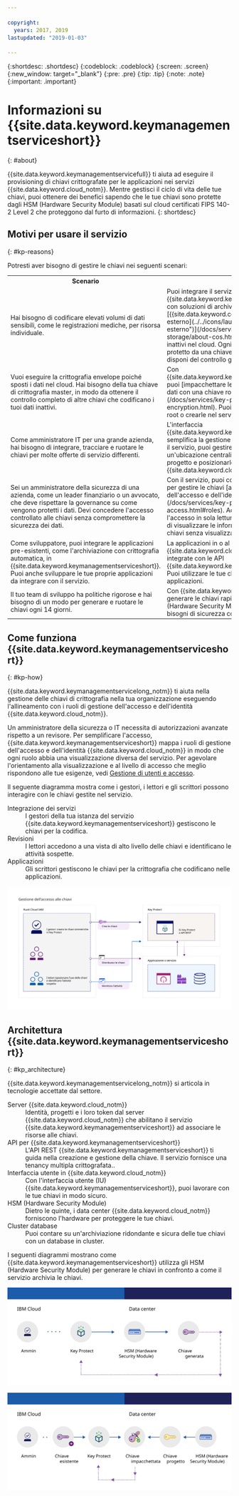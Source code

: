 ```yaml
---

copyright:
  years: 2017, 2019
lastupdated: "2019-01-03"

---
```


{:shortdesc: .shortdesc}
{:codeblock: .codeblock}
{:screen: .screen}
{:new_window: target="_blank"}
{:pre: .pre}
{:tip: .tip}
{:note: .note}
{:important: .important}

# Informazioni su {{site.data.keyword.keymanagementserviceshort}}
{: #about}

{{site.data.keyword.keymanagementservicefull}} ti aiuta ad eseguire il provisioning di chiavi crittografate per le applicazioni nei servizi {{site.data.keyword.cloud_notm}}. Mentre gestisci il ciclo di vita delle tue chiavi, puoi ottenere dei benefici sapendo che le tue chiavi sono protette dagli HSM (Hardware Security Module) basati sul cloud certificati FIPS 140-2 Level 2 che proteggono dal furto di informazioni.
{: shortdesc}

## Motivi per usare il servizio
{: #kp-reasons}

Potresti aver bisogno di gestire le chiavi nei seguenti scenari:

<table>
  <tr>
    <th>Scenario</th>
    <th>Motivi</th>
  </tr>
  <tr>
    <td>Hai bisogno di codificare elevati volumi di dati sensibili, come le registrazioni mediche, per risorsa individuale.</td>
    <td>Puoi integrare il servizio {{site.data.keyword.keymanagementserviceshort}} con soluzioni di archiviazione, come [{{site.data.keyword.cos_full_notm}} ![Icona di link esterno](../../icons/launch-glyph.svg "Icona di link esterno")](/docs/services/cloud-object-storage/about-cos.html) per crittografare i dati inattivi nel cloud. Ogni documento può essere protetto da una chiave differente, in questo modo disponi del controllo
granulare ai tuoi dati.</td>
  </tr>
  <tr>
    <td>Vuoi eseguire la crittografia envelope poiché sposti i dati nel cloud. Hai bisogno della tua chiave di crittografia master, in modo da ottenere il controllo completo di altre chiavi che codificano i tuoi dati inattivi.</td>
    <td>Con {{site.data.keyword.keymanagementserviceshort}}, puoi [impacchettare le tue chiavi di crittografia dei dati con una chiave root altamente sicura](/docs/services/key-protect/concepts/envelope-encryption.html). Puoi portare le tue proprie chiavi root o crearle nel servizio.</td>
  </tr>
  <tr>
    <td>Come amministratore IT per una grande azienda, hai bisogno di integrare, tracciare e ruotare
le chiavi per molte offerte di servizio differenti.</td>
    <td>L'interfaccia {{site.data.keyword.keymanagementserviceshort}}
semplifica la gestione di più servizi di codifica. Con il servizio, puoi gestire
e ordinare le chiavi in un'ubicazione centralizzata o puoi separarle per progetto e posizionarle
in spazi {{site.data.keyword.cloud_notm}} differenti.</td>
  </tr>
  <tr>
    <td>Sei un amministratore della sicurezza di una azienda, come un leader finanziario o un avvocato, che deve
rispettare la governance su come vengono protetti i dati. Devi concedere l'accesso controllato alle chiavi
senza compromettere la sicurezza dei dati.</td>
    <td>Con il servizio, puoi controllare l'accesso utente per gestire le chiavi
[assegnando ruoli di gestione dell'accesso e dell'identità differenti](/docs/services/key-protect/manage-access.html#roles). Ad esempio,
puoi concedere l'accesso in sola lettura agli utenti che necessitano di visualizzare le informazioni sulla creazione delle chiavi senza
visualizzare il materiale della chiave.</td>
  <tr>
    <td>Come sviluppatore, puoi integrare le applicazioni pre-esistenti, come l'archiviazione
con crittografia automatica, in {{site.data.keyword.keymanagementserviceshort}}. Puoi anche
sviluppare le tue proprie applicazioni da integrare con il servizio.</td>
    <td>La applicazioni in o al di fuori di {{site.data.keyword.cloud_notm}} possono
essere integrate con le API {{site.data.keyword.keymanagementserviceshort}}. Puoi utilizzare le tue chiavi esistenti per le tue applicazioni. </td>
  </tr>
  <tr>
    <td>Il tuo team di sviluppo ha politiche rigorose e hai bisogno di un modo per generare e ruotare
le chiavi ogni 14 giorni.</td>
    <td>Con {{site.data.keyword.cloud_notm}},
puoi generare le chiavi rapidamente da un HSM (Hardware Security Module) per soddisfare i tuoi bisogni di sicurezza
continuativa.</td>
  </tr>
</table>

## Come funziona {{site.data.keyword.keymanagementserviceshort}}
{: #kp-how}

{{site.data.keyword.keymanagementservicelong_notm}} ti aiuta nella gestione delle chiavi di crittografia nella tua organizzazione eseguendo l'allineamento con i ruoli di gestione dell'accesso e dell'identità
{{site.data.keyword.cloud_notm}}.

Un amministratore della sicurezza o IT
necessita di autorizzazioni avanzate rispetto a un revisore. Per semplificare l'accesso, {{site.data.keyword.keymanagementserviceshort}}
mappa i ruoli di gestione dell'accesso e dell'identità {{site.data.keyword.cloud_notm}} in modo che ogni ruolo abbia una visualizzazione diversa
del servizio. Per agevolare l'orientamento alla visualizzazione e al livello di accesso che meglio rispondono alle tue esigenze, vedi [Gestione di utenti e accesso](/docs/services/key-protect/manage-access.html#roles).

Il seguente diagramma mostra come i gestori, i lettori e gli scrittori possono interagire con le chiavi gestite nel servizio.

<dl>
  <dt>Integrazione dei servizi</dt>
    <dd>I gestori della tua istanza del servizio {{site.data.keyword.keymanagementserviceshort}}
gestiscono le chiavi per la codifica.</dd>
  <dt>Revisioni</dt>
    <dd>I lettori accedono a una vista di alto livello delle chiavi e identificano le attività sospette.</dd>
  <dt>Applicazioni</dt>
    <dd>Gli scrittori gestiscono le chiavi per la crittografia che codificano nelle applicazioni.</dd>
</dl>

![Il diagramma mostra gli stessi componenti descritti nell'elenco di definizione precedente.](images/keys-use-cases_min.svg)

## Architettura {{site.data.keyword.keymanagementserviceshort}}
{: #kp_architecture}

{{site.data.keyword.keymanagementservicelong_notm}} si articola
in tecnologie accettate dal settore.

<dl>
  <dt>Server {{site.data.keyword.cloud_notm}}</dt>
    <dd>Identità, progetti e i loro token dal server {{site.data.keyword.cloud_notm}} che abilitano il servizio
{{site.data.keyword.keymanagementserviceshort}} ad associare le risorse alle chiavi.</dd>
  <dt>API per {{site.data.keyword.keymanagementserviceshort}}</dt>
    <dd>L'API REST {{site.data.keyword.keymanagementserviceshort}}
ti guida nella creazione e gestione della chiave. Il servizio fornisce una tenancy multipla crittografata..</dd>
  <dt>Interfaccia utente in {{site.data.keyword.cloud_notm}}</dt>
    <dd>Con l'interfaccia utente (IU) {{site.data.keyword.keymanagementserviceshort}},
puoi lavorare con le tue chiavi in modo sicuro.</dd>
  <dt>HSM (Hardware Security Module)</dt>
    <dd>Dietro le quinte, i data center {{site.data.keyword.cloud_notm}} forniscono l'hardware per proteggere le tue chiavi.</dd>
  <dt>Cluster database</dt>
    <dd>Puoi contare su un'archiviazione ridondante e sicura delle tue chiavi con un database in cluster.</dd>
</dl>

I seguenti diagrammi mostrano come {{site.data.keyword.keymanagementserviceshort}}
utilizza gli HSM (Hardware Security Module) per generare le chiavi in confronto a come il servizio archivia le chiavi.

![Il diagramma mostra come vengono generate le chiavi.](images/generated-key_min.svg)

![Il diagramma mostra come vengono archiviate le chiavi esistenti.](images/stored-key_min.svg)
